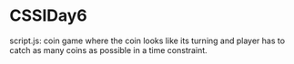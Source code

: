 # CSSIDay6
script.js: coin game where the coin looks like its turning and player has to catch as many coins as possible in a time constraint.

